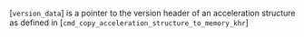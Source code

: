 [`version_data`] is a pointer to the version header of an acceleration
structure as defined in [`cmd_copy_acceleration_structure_to_memory_khr`]